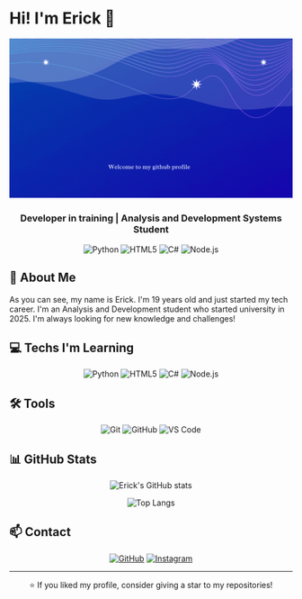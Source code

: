 # Hi! I'm Erick 👋

<div align="center">
  <img src="https://raw.githubusercontent.com/Eriferr/Eriferr/main/Im-Erick.gif" alt="Demo" />

  <h3>Developer in training | Analysis and Development Systems Student</h3>

  <img src="https://img.shields.io/badge/Python-3776AB?style=for-the-badge&logo=python&logoColor=white" alt="Python" />
  <img src="https://img.shields.io/badge/HTML5-E34F26?style=for-the-badge&logo=html5&logoColor=white" alt="HTML5" />
  <img src="https://img.shields.io/badge/C%23-239120?style=for-the-badge&logo=c-sharp&logoColor=white" alt="C#" />
  <img src="https://img.shields.io/badge/Node.js-43853D?style=for-the-badge&logo=node.js&logoColor=white" alt="Node.js" />

</div>
<!-- profile: refresh trigger -->

## 🚀 About Me

As you can see, my name is Erick. I'm 19 years old and just started my tech career. I'm an Analysis and Development student who started university in 2025. I'm always looking for new knowledge and challenges!

## 💻 Techs I'm Learning

<div align="center">

![Python](https://img.shields.io/badge/-Python-3776AB?style=flat-square&logo=python&logoColor=white)
![HTML5](https://img.shields.io/badge/-HTML5-E34F26?style=flat-square&logo=html5&logoColor=white)
![C#](https://img.shields.io/badge/-C%23-239120?style=flat-square&logo=c-sharp&logoColor=white)
![Node.js](https://img.shields.io/badge/-Node.js-43853D?style=flat-square&logo=node.js&logoColor=white)

</div>

## 🛠️ Tools

<div align="center">

![Git](https://img.shields.io/badge/-Git-F05032?style=flat-square&logo=git&logoColor=white)
![GitHub](https://img.shields.io/badge/-GitHub-181717?style=flat-square&logo=github&logoColor=white)
![VS Code](https://img.shields.io/badge/-VS%20Code-007ACC?style=flat-square&logo=visual-studio-code&logoColor=white)

</div>

## 📊 GitHub Stats

<div align="center">

![Erick's GitHub stats](https://github-readme-stats.vercel.app/api?username=Eriferr&show_icons=true&theme=radical)

![Top Langs](https://github-readme-stats.vercel.app/api/top-langs/?username=Eriferr&layout=compact&theme=radical)

</div>

## 📫 Contact

<div align="center">

[![GitHub](https://img.shields.io/badge/-GitHub-181717?style=for-the-badge&logo=github&logoColor=white)](https://github.com/Eriferr)
[![Instagram](https://img.shields.io/badge/-Instagram-E4405F?style=for-the-badge&logo=instagram&logoColor=white)](https://instagram.com/eri.ferr_)

</div>

---

<div align="center">

⭐ If you liked my profile, consider giving a star to my repositories!

</div> 